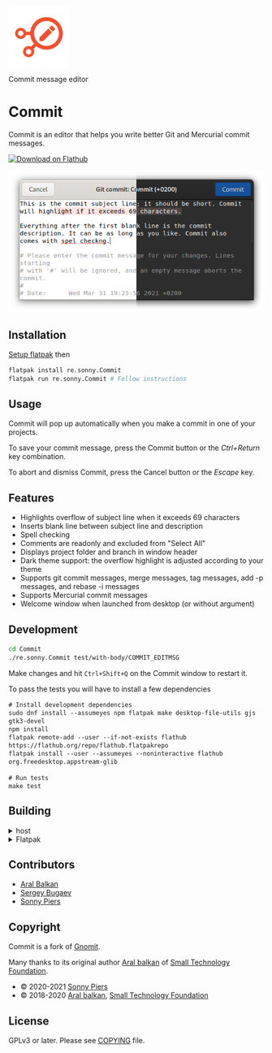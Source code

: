 <img style="vertical-align: middle;" src="data/icons/re.sonny.Commit.svg" width="120" height="120">

Commit message editor

# Commit

Commit is an editor that helps you write better Git and Mercurial commit messages.

<a href='https://flathub.org/apps/details/re.sonny.Commit'><img width='180' height='60' alt='Download on Flathub' src='https://flathub.org/assets/badges/flathub-badge-en.svg'/></a>

![screenshot](data/screenshot.png)

## Installation

[Setup flatpak](https://flatpak.org/setup/) then

```sh
flatpak install re.sonny.Commit
flatpak run re.sonny.Commit # Follow instructions
```

## Usage

Commit will pop up automatically when you make a commit in one of your projects.

To save your commit message, press the Commit button or the _Ctrl+Return_ key combination.

To abort and dismiss Commit, press the Cancel button or the _Escape_ key.

## Features

- Highlights overflow of subject line when it exceeds 69 characters
- Inserts blank line between subject line and description
- Spell checking
- Comments are readonly and excluded from "Select All"
- Displays project folder and branch in window header
- Dark theme support: the overflow highlight is adjusted according to your theme
- Supports git commit messages, merge messages, tag messages, add -p messages, and rebase -i messages
- Supports Mercurial commit messages
- Welcome window when launched from desktop (or without argument)

## Development

```sh
cd Commit
./re.sonny.Commit test/with-body/COMMIT_EDITMSG
```

Make changes and hit `Ctrl+Shift+Q` on the Commit window to restart it.

To pass the tests you will have to install a few dependencies

```
# Install development dependencies
sudo dnf install --assumeyes npm flatpak make desktop-file-utils gjs gtk3-devel
npm install
flatpak remote-add --user --if-not-exists flathub https://flathub.org/repo/flathub.flatpakrepo
flatpak install --user --assumeyes --noninteractive flathub org.freedesktop.appstream-glib

# Run tests
make test
```

## Building

<details>
  <summary>host</summary>

```sh
cd Commit
meson --prefix $PWD/install build
ninja -C build install
```

</details>

<details>
  <summary>Flatpak</summary>

Use [GNOME Builder](https://wiki.gnome.org/Apps/Builder) or

```sh
cd Commit
flatpak-builder --user --force-clean --repo=repo --install-deps-from=flathub flatpak re.sonny.Commit.yaml
flatpak --user remote-add --no-gpg-verify --if-not-exists Commit repo
flatpak --user install --reinstall --assumeyes Commit re.sonny.Commit
```

</details>

## Contributors

- [Aral Balkan](https://ar.al)
- [Sergey Bugaev](https://mastodon.technology/@bugaevc)
- [Sonny Piers](https://github.com/sonnyp)

## Copyright

Commit is a fork of [Gnomit](https://github.com/small-tech/gnomit/).

Many thanks to its original author [Aral balkan](https://ar.al) of [Small Technology Foundation](https://small-tech.org).

- © 2020-2021 [Sonny Piers](https://github.com/sonnyp)
- © 2018-2020 [Aral balkan](https://ar.al), [Small Technology Foundation](https://small-tech.org)

## License

GPLv3 or later. Please see [COPYING](COPYING) file.
